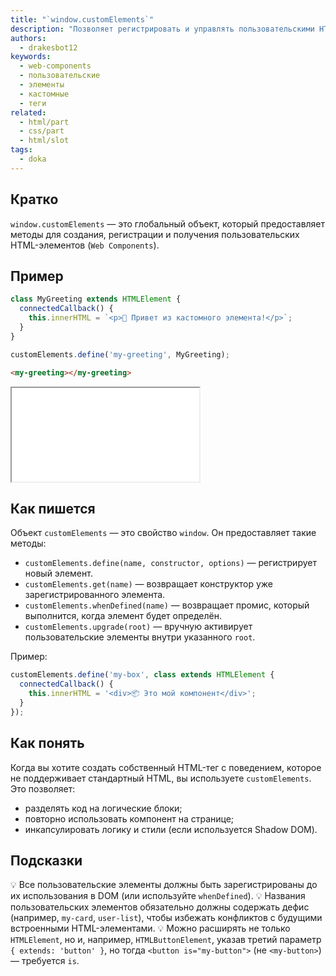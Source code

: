 ```yaml
---
title: "`window.customElements`"
description: "Позволяет регистрировать и управлять пользовательскими HTML-элементами — Web Components"
authors:
  - drakesbot12
keywords:
  - web-components
  - пользовательские
  - элементы
  - кастомные
  - теги
related:
  - html/part
  - css/part
  - html/slot
tags:
  - doka
---
```


## Кратко

`window.customElements` — это глобальный объект, который предоставляет методы для создания, регистрации и получения пользовательских HTML-элементов (`Web Components`).

## Пример

```js
class MyGreeting extends HTMLElement {
  connectedCallback() {
    this.innerHTML = `<p>👋 Привет из кастомного элемента!</p>`;
  }
}

customElements.define('my-greeting', MyGreeting);
```

```html
<my-greeting></my-greeting>
```

<iframe title="Создание пользовательского тега через customElements" src="demos/basic/" height="150"></iframe>

## Как пишется

Объект `customElements` — это свойство `window`. Он предоставляет такие методы:

- `customElements.define(name, constructor, options)` — регистрирует новый элемент.
- `customElements.get(name)` — возвращает конструктор уже зарегистрированного элемента.
- `customElements.whenDefined(name)` — возвращает промис, который выполнится, когда элемент будет определён.
- `customElements.upgrade(root)` — вручную активирует пользовательские элементы внутри указанного `root`.

Пример:

```js
customElements.define('my-box', class extends HTMLElement {
  connectedCallback() {
    this.innerHTML = '<div>📦 Это мой компонент</div>';
  }
});
```

## Как понять

Когда вы хотите создать собственный HTML-тег с поведением, которое не поддерживает стандартный HTML, вы используете `customElements`. Это позволяет:

- разделять код на логические блоки;
- повторно использовать компонент на странице;
- инкапсулировать логику и стили (если используется Shadow DOM).

## Подсказки

💡 Все пользовательские элементы должны быть зарегистрированы до их использования в DOM (или используйте `whenDefined`).
💡 Названия пользовательских элементов обязательно должны содержать дефис (например, `my-card`, `user-list`), чтобы избежать конфликтов с будущими встроенными HTML-элементами.
💡 Можно расширять не только `HTMLElement`, но и, например, `HTMLButtonElement`, указав третий параметр `{ extends: 'button' }`, но тогда `<button is="my-button">` (не `<my-button>`) — требуется `is`.
